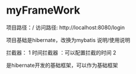 # myFrameWork

项目路径：/
访问路径: http://localhost:8080/login

项目基础是hibernate，改换为mybatis
说明/使用说明

拦截器：
  1 时间拦截器 ：可以配置拦截的时间
  2

是hibernate开发的基础框架，可以作为基础框架 
